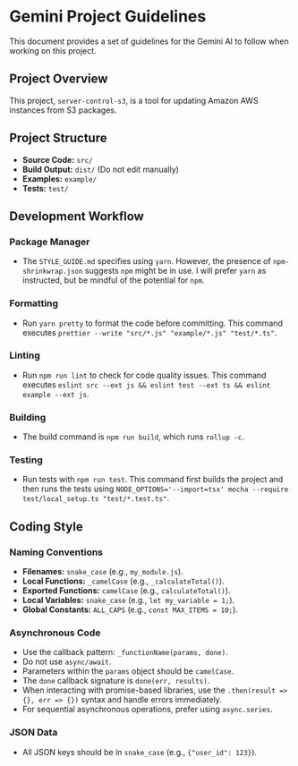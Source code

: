 # Gemini Project Guidelines

This document provides a set of guidelines for the Gemini AI to follow when working on this project.

## Project Overview

This project, `server-control-s3`, is a tool for updating Amazon AWS instances from S3 packages.

## Project Structure

-   **Source Code:** `src/`
-   **Build Output:** `dist/` (Do not edit manually)
-   **Examples:** `example/`
-   **Tests:** `test/`

## Development Workflow

### Package Manager

-   The `STYLE_GUIDE.md` specifies using `yarn`. However, the presence of `npm-shrinkwrap.json` suggests `npm` might be in use. I will prefer `yarn` as instructed, but be mindful of the potential for `npm`.

### Formatting

-   Run `yarn pretty` to format the code before committing. This command executes `prettier --write "src/*.js" "example/*.js" "test/*.ts"`.

### Linting

-   Run `npm run lint` to check for code quality issues. This command executes `eslint src --ext js && eslint test --ext ts && eslint example --ext js`.

### Building

-   The build command is `npm run build`, which runs `rollup -c`.

### Testing

-   Run tests with `npm run test`. This command first builds the project and then runs the tests using `NODE_OPTIONS='--import=tsx' mocha --require test/local_setup.ts "test/*.test.ts"`.

## Coding Style

### Naming Conventions

-   **Filenames:** `snake_case` (e.g., `my_module.js`).
-   **Local Functions:** `_camelCase` (e.g., `_calculateTotal()`).
-   **Exported Functions:** `camelCase` (e.g., `calculateTotal()`).
-   **Local Variables:** `snake_case` (e.g., `let my_variable = 1;`).
-   **Global Constants:** `ALL_CAPS` (e.g., `const MAX_ITEMS = 10;`).

### Asynchronous Code

-   Use the callback pattern: `_functionName(params, done)`.
-   Do not use `async/await`.
-   Parameters within the `params` object should be `camelCase`.
-   The `done` callback signature is `done(err, results)`.
-   When interacting with promise-based libraries, use the `.then(result => {}, err => {})` syntax and handle errors immediately.
-   For sequential asynchronous operations, prefer using `async.series`.

### JSON Data

-   All JSON keys should be in `snake_case` (e.g., `{"user_id": 123}`).
